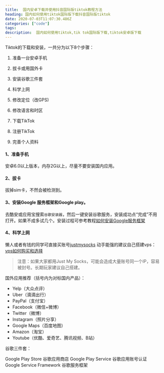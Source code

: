 ```yaml
---
title:  国内安卓下载并使用抖音国际版tiktok教程方法
heading: 国内如何使用tiktok国际版下载抖音国际版tiktok
date: 2020-07-03T11:07:30.486Z
categories: ["code"]
tags: 
description:  国内如何使用tiktok,tik tok国际版下载,tiktok安卓版下载
---
```



Tiktok的下载和安装，一共分为以下8个步骤：

1.  准备一台安卓手机
2.  拔卡或用国外卡
3.  安装谷歌三件套
4.  科学上网

4.  修改定位（改GPS)
5.  修改语言和时区
6.  下载TikTok
7.  注册TikTok
8.  完善个人资料


#### 1、准备手机
安卓6.0以上版本，内存2G以上，尽量不要安装国内应用。

#### 2、拔卡
拔掉sim卡，不然会被检测到。

#### 3、安装Google 服务框架和Google play。

去酷安或应用宝搜索`谷歌安装器`，然后一键安装谷歌服务，安装成功点“完成”不用打开。如果不成多试几个。安装过程可参考教程[如何安装Google服务框架](https://sxy91.com/posts/install-google-play/)

#### 4、科学上网

懒人或者有钱的同学可直接买账号[justmysocks](https://justmysocks2.net/ )
动手能强的建议自己搭建vps：[vps如何购买和选择](https://sxy91.com/posts/over-the-wall-3/)

> 注意：如果大家都用Just My Socks，可能会造成大量账号同一个IP，容易被封号。长期玩家建议自己搭建。




国外应用推荐（括号内为对标国内产品）：
- Yelp（大众点评）
- Uber（滴滴出行）
- PayPal（支付宝）
- Facebook（微信+微博）
- Twitter（微博）
- Instagram（照片分享）
- Google Maps（百度地图）
- Amazon（淘宝）
- Youtube（优酷、爱奇艺、腾讯视频、B站）



谷歌三件套：

Google Play Store 谷歌应用商店
Google Play Service 谷歌应用账号认证
Google Service Framework 谷歌服务框架
